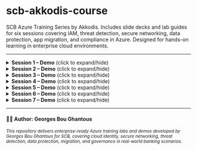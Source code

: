 # scb-akkodis-course
SCB Azure Training Series by Akkodis. Includes slide decks and lab guides for six sessions covering IAM, threat detection, secure networking, data protection, app migration, and compliance in Azure. Designed for hands-on learning in enterprise cloud environments.

---
<details>
<summary><strong>Session 1 – Demo</strong> (click to expand/hide)</summary>

### 🧪 [Enforce Required Tags with Azure Policy, Bicep & GitHub Actions](session1/session1-enforce-tags.md)
- **Objective:** Require an `owner` tag on every Azure resource using Azure Policy as code, Bicep for assignment, and GitHub Actions for deployment.
- **Topics:** Policy as code, Bicep, OIDC, GitHub Actions, tag governance.

### 🧪 [Restrict VM SKUs with Azure Policy](session1/session1-allowed-vms.md)
- **Objective:** Restrict allowed VM SKUs in a subscription using Azure Policy.
- **Topics:** Policy definition, assignment, compliance validation.

### 🧪 [Entra RBAC & MFA Enforcement](session1/session1-entra-rbac-mfa.md)
- **Objective:** Configure Entra ID (Azure AD) RBAC and enforce MFA for privileged roles.
- **Topics:** Entra ID, RBAC, MFA, role assignment, security best practices.

</details>

<details>
<summary><strong>Session 2 – Demo</strong> (click to expand/hide)</summary>

### 🧪 [Sentinel Lab – Key Vault Detection](session2/session2_demo.md)
- **Objective:** Detect and respond to suspicious access patterns in Azure Key Vault using Microsoft Sentinel and Logic Apps.
- **Topics:** Sentinel analytics, KQL, Logic Apps, incident response, Key Vault monitoring.

</details>

<details>
<summary><strong>Session 3 – Demo</strong> (click to expand/hide)</summary>

### 🧪 [Secure Logging Architecture with Private Endpoint](session3/session3-secure-logging.md)
- **Objective:** Deploy a secure logging architecture using ARM/Bicep, private endpoints, and private DNS.
- **Topics:** Storage security, private networking, DNS, ARM/Bicep automation.

### 🧪 [NSG Flow Logs – Monitor and Block Intra-VNet Traffic](session3/session3_nsg-flow-logs.md)
- **Objective:** Monitor and block intra-VNet traffic using NSGs and Flow Logs.
- **Topics:** NSG rules, Network Watcher, flow log analysis, segmentation.

</details>

<details>
<summary><strong>Session 4 – Demo</strong> (click to expand/hide)</summary>

### 🧪 [Immutable Storage for Audit Compliance](session4/session4-demo.md)
- **Objective:** Configure immutable blob storage with protected append writes and legal hold using CLI and Portal.
- **Topics:** Storage immutability, WORM, compliance, legal hold, CLI automation.

</details>

<details>
<summary><strong>Session 5 – Demo</strong> (click to expand/hide)</summary>

### 🛠️ [Azure DMS Migration Demo – Azure SQL ➞ Azure SQL](session5/session5-demo.md)
- **Objective:** Perform an online migration from Azure SQL Server to Azure SQL Server using Azure Database Migration Service (DMS).
- **Topics:** Database migration, DMS, automation, validation, SQL.

</details>

<details>
<summary><strong>Session 6 – Demo</strong> (click to expand/hide)</summary>

### 🧪 [Azure Policy & Blueprints for Enterprise Governance](session6/session6-demo.md)
- **Objective:** Automate and enforce cloud governance with Azure Policy and Blueprints.
- **Topics:** Policy definitions, initiatives, blueprints, compliance, RBAC, ARM/Bicep.

</details>

<details>
<summary><strong>Session 7 – Demo</strong> (click to expand/hide)</summary>

### 🧰 Common Environment Setup & Cleanup
- **Script:** [`session7/env.sh`](session7/env.sh)

### 🧪 [Lift & Shift Migration Lab](session7/liftshift/lift-and-shift.md)
- **Objective:** Simulate a lift-and-shift (rehost) migration by capturing a Linux VM, creating a snapshot and managed disk, and deploying a new VM from that disk to represent the migrated workload.
- **Topics:** Lift & Shift (Rehost) migration, VM snapshot, managed disks, disk cloning, SSH validation, mapping to Azure Migrate workflow.

### 🧪 [On-Premises to Azure Migration Lab](session7/on-prem_azure/on-prem-to-azure.md)
- **Objective:** Demonstrate a basic migration scenario from on-premises to Azure using Azure Site Recovery.
- **Topics:** Recovery Services Vault, agent registration, replication, test failover, cleanup.

### 🧪 [Azure to Azure Migration Lab](session7/azure_migration/azure-to-azure.md)
- **Objective:** Move a VM between Azure regions using image capture and deployment.
- **Topics:** VM deallocation, generalization, image creation, cross-region image copy, VM deployment from image.

### 🧪 [AWS to Azure Migration Lab](session7/aws_azure/aws-to-azure.md)
- **Objective:** Demonstrate a basic migration scenario from AWS to Azure using Azure Migrate.
- **Topics:** Azure Migrate project, appliance setup, AWS discovery, replication, migration, cleanup.

</details>

---

#### 🧑‍🏫 Author: Georges Bou Ghantous
<sub><i>This repository delivers enterprise-ready Azure training labs and demos developed by Georges Bou Ghantous for SCB, covering cloud identity, secure networking, threat detection, data protection, migration, and governance in real-world banking scenarios.</i></sub>
